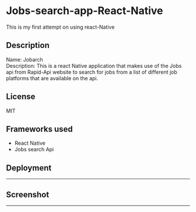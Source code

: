 # Jobs-search-app-React-Native
This is my first attempt on using react-Native 

## Description
Name: Jobarch <br> Description: This is a react Native application that makes use of the Jobs api from Rapid-Api website
to search for jobs from a list of different job platforms that are available on the api.

## License
MIT

## Frameworks used
- React Native 
- Jobs search Api

## Deployment
----------------------------------------------------------------

## Screenshot
----------------------------------------------------------------

